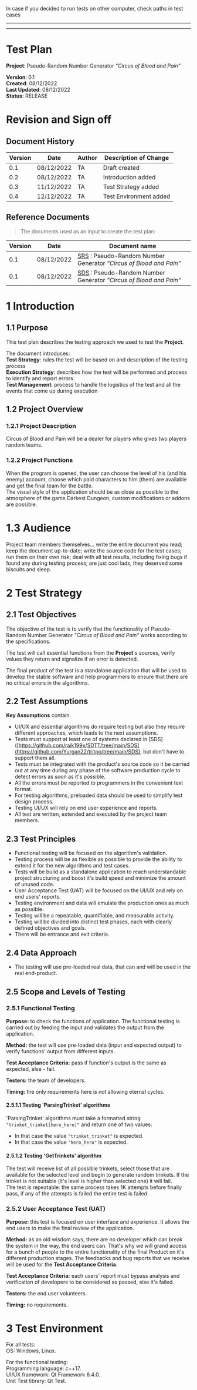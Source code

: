 In case if you decided to run tests on other computer, check paths in test cases

---
---

# Test Plan

**Project**: Pseudo-Random Number Generator _"Circus of Blood and Pain"_

**Version**: 0.1  
**Created**: 08/12/2022  
**Last Updated**: 08/12/2022  
**Status**: RELEASE

# Revision and Sign off

## Document History

| Version | Date       | Author | Description of Change  |
| ------- | ---------- | ------ | ---------------------- |
| 0.1     | 08/12/2022 | TA     | Draft created          |
| 0.2     | 08/12/2022 | TA     | Introduction added     |
| 0.3     | 11/12/2022 | TA     | Test Strategy added    |
| 0.4     | 12/12/2022 | TA     | Test Environment added |

## Reference Documents

> The documents used as an input to create the test plan:

| Version | Date       | Document name                                                                                                       |
| ------- | ---------- | ------------------------------------------------------------------------------------------------------------------- |
| 0.1     | 08/12/2022 | [SRS](https://github.com/Yurgan22/tritpo/tree/main/SRS) : Pseudo-Random Number Generator _"Circus of Blood and Pain"_ |
| 0.1     | 08/12/2022 | [SDS](https://github.com/Yurgan22/tritpo/tree/main/SDS) : Pseudo-Random Number Generator _"Circus of Blood and Pain"_ |

# 1 Introduction

## 1.1 Purpose

This test plan describes the testing approach we used to test the **Project**.

The document introduces:  
**Test Strategy**: rules the test will be based on and description of the testing process  
**Execution Strategy**: describes how the test will be performed and process to identify and report errors  
**Test Management**: process to handle the logistics of the test and all the events that come up during execution

## 1.2 Project Overview

### 1.2.1 Project Description

Circus of Blood and Pain will be a dealer for players who gives two players random teams.

### 1.2.2 Project Functions

When the program is opened, the user can choose the level of his (and his enemy) account, choose which paid characters to him (them) are available and get the final team for the battle.  
The visual style of the application should be as close as possible to the atmosphere of the game Darkest Dungeon, custom modifications or addons are possible.

# 1.3 Audience

Project team members themselves...
write the entire document you read;
keep the document up-to-date;
write the source code for the test cases;
run them on their own risk;
deal with all test results, including fixing bugs if found any during testing process;
are just cool lads, they deserved some biscuits and sleep.

# 2 Test Strategy

## 2.1 Test Objectives

The objective of the test is to verify that the functionality of Pseudo-Random Number Generator _"Circus of Blood and Pain"_ works according to the specifications.

The test will call essential functions from the **Project**'s sources, verify values they return and signalize if an error is detected.

The final product of the test is a standalone application that will be used to develop the stable software and help programmers to ensure that there are no critical errors in the algorithms.

## 2.2 Test Assumptions

**Key Assumptions** contain:

* UI/UX and essential algorithms do require testing but also they require different approaches, which leads to the next assumptions.
* Tests must support at least one of systems declared in [SDS]([https://github.com/raik199x/SDTT/tree/main/SDS](https://github.com/Yurgan22/tritpo/tree/main/SDS), but don't have to support them all.
* Tests must be integrated with the product's source code so it be carried out at any time during any phase of the software production cycle to detect errors as soon as it's possible.
* All the errors must be reported to programmers in the convenient text format.
* For testing algorithms, preloaded data should be used to simplify test design process.
* Testing UI/UX will rely on end user experience and reports.
* All test are written, extended and executed by the project team members.

## 2.3 Test Principles

* Functional testing will be focused on the algorithm's validation.
* Testing process will be as flexible as possible to provide the ability to extend it for the new algorithms and test cases.
* Tests will be build as a standalone application to reach understandable project structuring and boost it's build speed and minimize the amount of unused code.
* User Acceptance Test (UAT) will be focused on the UI/UX and rely on end users' reports.
* Testing environment and data will emulate the production ones as much as possible.
* Testing will be a repeatable, quantifiable, and measurable activity.
* Testing will be divided into distinct test phases, each with clearly defined objectives and goals.
* There will be entrance and exit criteria. 

## 2.4 Data Approach

* The testing will use pre-loaded real data, that can and will be used in the real end-product.

## 2.5 Scope and Levels of Testing

### 2.5.1 Functional Testing

**Purpose:** to check the functions of application. The functional testing is carried out by feeding the input and validates the output from the application.

**Method:** the test will use pre-loaded data (input and expected output) to verify functions' output from different inputs.

**Test Acceptance Criteria:** pass if function's output is the same as expected, else - fail.

**Testers:** the team of developers.

**Timing:** the only requirements here is not allowing eternal cycles.

#### 2.5.1.1 Testing 'ParsingTrinket' algorithms

'ParsingTrinket' algorithms must take a formatted string `"trinket_trinket[hero_hero]"` and return one of two values:

* In that case the value `"trinket_trinket"` is expected.
* In that case the value `"hero_hero"` is expected.

#### 2.5.1.2 Testing 'GetTrinkets' algorithm

The test will receive list of all possible trinkets, select those  that are available for the selected level and begin to generate random trinkets. If the trinket is not suitable (it's level is higher than selected one) it will fail.   
The test is repeatable: the same process takes 1K attempts before finally pass, if any of the attempts is failed the entire test  is failed.

### 2.5.2 User Acceptance Test (UAT)

**Purpose:** this test is focused on user interface and experience. It allows the end users to make the final review of the application.

**Method:** as an old wisdom says, there are no developer which can break the system in the way, the end users can. That's why we will grand access for a bunch of people to the entire functionality of the final Product on it's different production stages. The feedbacks and bug reports that we receive will be used for the **Test Acceptance Criteria**.

**Test Acceptance Criteria:** each users' report must bypass analysis and verification of developers to be considered as passed, else it's failed.

**Testers:** the end user volunteers.

**Timing:** no requirements.

# 3 Test Environment

For all tests:  
OS: Windows, Linux.

For the functional testing:  
Programming language: c++17.  
UI/UX framework: Qt Framework 6.4.0.  
Unit Test library: Qt Test.
